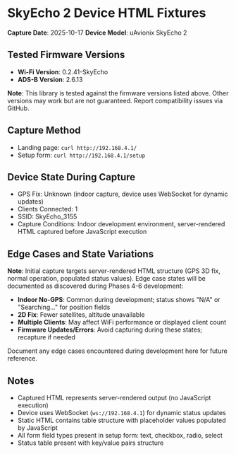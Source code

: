 # SkyEcho 2 Device HTML Fixtures

**Capture Date**: 2025-10-17
**Device Model**: uAvionix SkyEcho 2

## Tested Firmware Versions
- **Wi-Fi Version**: 0.2.41-SkyEcho
- **ADS-B Version**: 2.6.13

**Note**: This library is tested against the firmware versions listed above. Other versions may work but are not guaranteed. Report compatibility issues via GitHub.

## Capture Method
- Landing page: `curl http://192.168.4.1/`
- Setup form: `curl http://192.168.4.1/setup`

## Device State During Capture
- GPS Fix: Unknown (indoor capture, device uses WebSocket for dynamic updates)
- Clients Connected: 1
- SSID: SkyEcho_3155
- Capture Conditions: Indoor development environment, server-rendered HTML captured before JavaScript execution

## Edge Cases and State Variations
**Note**: Initial capture targets server-rendered HTML structure (GPS 3D fix, normal operation, populated status values).
Edge case states will be documented as discovered during Phases 4-6 development:
- **Indoor No-GPS**: Common during development; status shows "N/A" or "Searching..." for position fields
- **2D Fix**: Fewer satellites, altitude unavailable
- **Multiple Clients**: May affect WiFi performance or displayed client count
- **Firmware Updates/Errors**: Avoid capturing during these states; recapture if needed

Document any edge cases encountered during development here for future reference.

## Notes
- Captured HTML represents server-rendered output (no JavaScript execution)
- Device uses WebSocket (`ws://192.168.4.1`) for dynamic status updates
- Static HTML contains table structure with placeholder values populated by JavaScript
- All form field types present in setup form: text, checkbox, radio, select
- Status table present with key/value pairs structure
